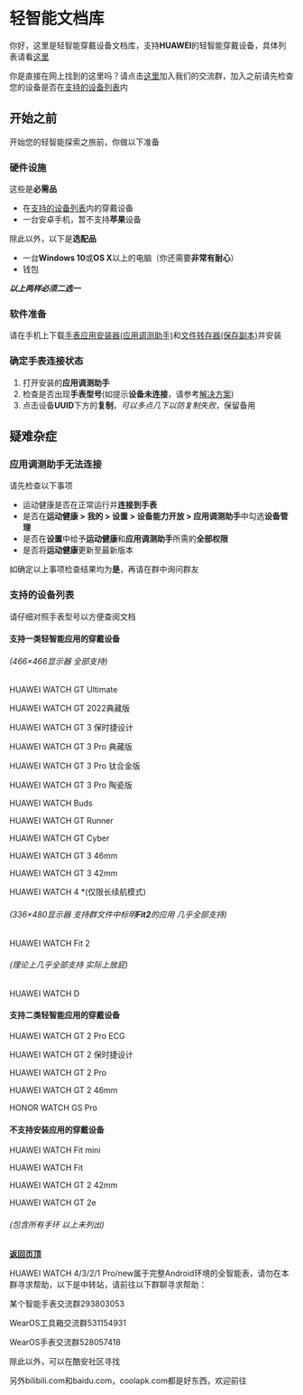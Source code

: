# 轻智能文档库
你好，这里是轻智能穿戴设备文档库，支持**HUAWEI**的轻智能穿戴设备，具体列表请看[这里](README.md#支持的设备列表)

你是直接在网上找到的这里吗？请点击[这里](ttp://qm.qq.com/cgi-bin/qm/qr?_wv=1027&k=BHJ4Eq_TVoptonjQAi5iHW8tO7OEexAt&authKey=Qz80UW1Nj376vyQ1HtpMrAcvigkxko50WBEXbqbZrYI%2BK79b6F59g%2Ba1Sx2XmzBr&noverify=0&group_code=576552423)加入我们的交流群，加入之前请先检查您的设备是否在[支持的设备列表](README.md#支持的设备列表)内

## 开始之前
开始您的轻智能探索之旅前，你做以下准备
### 硬件设施
这些是**必需品**
- 在[支持的设备列表](README.md#支持的设备列表)内的穿戴设备
- 一台安卓手机，暂不支持**苹果**设备

除此以外，以下是**选配品**
- 一台**Windows 10**或**OS X**以上的电脑（你还需要**非常有耐心**）
- 钱包

***以上两样必须二选一***
### 软件准备
请在手机上下载[手表应用安装器(应用调测助手)](https://ghproxy.com/?q=https%3A%2F%2Fgithub.com%2Fkaokao221%2FliteWearableLib%2Fblob%2Fmain%2Fbase.apk)和[文件转存器(保存副本)](https://ghproxy.com/https://raw.githubusercontent.com/kaokao221/liteWearableLib/main/%E4%BF%9D%E5%AD%98%E5%89%AF%E6%9C%AC.apk)并安装
### 确定手表连接状态
1. 打开安装的**应用调测助手**
2. 检查是否出现**手表型号**(如提示**设备未连接**，请参考[解决方案](README.md#应用调测助手无法连接))
3. 点击设备**UUID**下方的**复制**，*可以多点几下以防复制失败*，保留备用
## 疑难杂症
### 应用调测助手无法连接
请先检查以下事项
- 运动健康是否在正常运行并**连接到手表**
- 是否在**运动健康 > 我的 > 设置 > 设备能力开放 > 应用调测助手**中勾选**设备管理**
- 是否在**设置**中给予**运动健康**和**应用调测助手**所需的**全部权限**
- 是否将**运动健康**更新至最新版本

如确定以上事项检查结果均为**是**，再请在群中询问群友
### 支持的设备列表
请仔细对照手表型号以方便查阅文档
#### 支持一类轻智能应用的穿戴设备
###### *(466×466显示器 全部支持)*

HUAWEI WATCH GT Ultimate

HUAWEI WATCH GT 2022典藏版

HUAWEI WATCH GT 3 保时捷设计

HUAWEI WATCH GT 3 Pro 典藏版

HUAWEI WATCH GT 3 Pro 钛合金版

HUAWEI WATCH GT 3 Pro 陶瓷版

HUAWEI WATCH Buds

HUAWEI WATCH GT Runner

HUAWEI WATCH GT Cyber

HUAWEI WATCH GT 3 46mm

HUAWEI WATCH GT 3 42mm

HUAWEI WATCH 4 *(仅限长续航模式)


###### *(336×480显示器 支持群文件中标明**Fit2**的应用 几乎全部支持)*

HUAWEI WATCH Fit 2

###### *(理论上几乎全部支持 实际上放屁)*

HUAWEI WATCH D

#### 支持二类轻智能应用的穿戴设备

HUAWEI WATCH GT 2 Pro ECG

HUAWEI WATCH GT 2 保时捷设计

HUAWEI WATCH GT 2 Pro

HUAWEI WATCH GT 2 46mm

HONOR WATCH GS Pro


#### 不支持安装应用的穿戴设备

HUAWEI WATCH Fit mini

HUAWEI WATCH Fit

HUAWEI WATCH GT 2 42mm

HUAWEI WATCH GT 2e

###### *(包含所有手环 以上未列出)*

**[返回页顶](README.md#轻智能文档库)**

HUAWEI WATCH 4/3/2/1 Pro/new属于完整Android环境的全智能表，请勿在本群寻求帮助，以下是中转站，请前往以下群聊寻求帮助：

某个智能手表交流群293803053

WearOS工具箱交流群531154931

WearOS手表交流群528057418

除此以外，可以在酷安社区寻找

另外bilibili.com和baidu.com，coolapk.com都是好东西，欢迎前往
